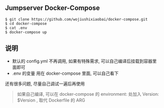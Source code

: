 ## Jumpserver Docker-Compose

```
$ git clone https://github.com/wojiushixiaobai/docker-compose.git
$ cd docker-compose
$ cat .env
$ docker-compose up
```
## 说明

- 默认的 config.yml 不再调用, 如果有特殊需求, 可以自己编译后挂载到容器里面即可
- .env 的变量 用在 docker-compose 里面, 可以自己看下

还有很多问题, 尽量自己调试一遍后再使用

> 如果自己编译, 可以在 docker-compose 的 environment: 处加入 Version: $Version , 取代 Dockerfile 的 ARG
